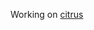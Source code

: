 Working on [citrus](https://github.com/emreutkan/citrus)
<!---
emreutkan/emreutkan is a ✨ special ✨ repository because its `README.md` (this file) appears on your GitHub profile.
You can click the Preview link to take a look at your changes.
--->
